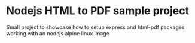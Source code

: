 # Nodejs HTML to PDF sample project

Small project to showcase how to setup express and html-pdf packages working with an nodejs alpine linux image